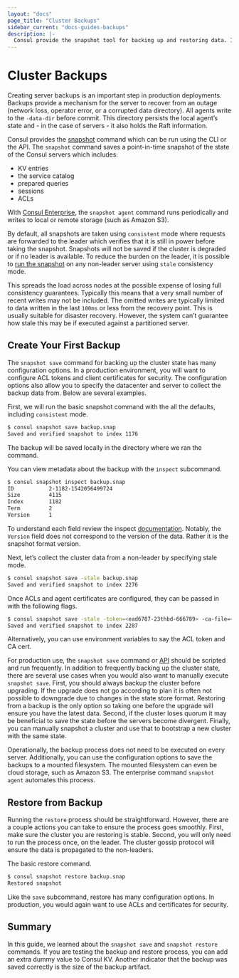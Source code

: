 ```yaml
---
layout: "docs"
page_title: "Cluster Backups"
sidebar_current: "docs-guides-backups"
description: |-
  Consul provide the snapshot tool for backing up and restoring data. In this guide you will learn how to use both.
---
```


# Cluster Backups

Creating server backups is an important step in production deployments. Backups provide a mechanism for the server to recover from an outage (network loss, operator error, or a corrupted data directory). All agents write to the `-data-dir` before commit. This directory persists the local agent’s state and - in the case of servers -  it also holds the Raft information.

Consul provides the [snapshot](https://consul.io/docs/commands/snapshot.html) command which can be run using the CLI or the API. The `snapshot` command saves a point-in-time snapshot of the state of the Consul servers which includes:

* KV entries 
* the service catalog
* prepared queries
* sessions 
* ACLs

With [Consul Enterprise](/docs/commands/snapshot/agent.html), the `snapshot agent` command runs periodically and writes to local or remote storage (such as Amazon S3).

By default, all snapshots are taken using `consistent` mode where requests are forwarded to the leader which verifies that it is still in power before taking the snapshot. Snapshots will not be saved if the cluster is degraded or if no leader is available. To reduce the burden on the leader, it is possible to [run the snapshot](/docs/commands/snapshot/save.html) on any non-leader server using `stale` consistency mode.

This spreads the load across nodes at the possible expense of losing full consistency guarantees. Typically this means that a very small number of recent writes may not be included. The omitted writes are typically limited to data written in the last `100ms` or less from the recovery point. This is usually suitable for disaster recovery. However, the system can’t guarantee how stale this may be if executed against a partitioned server.

## Create Your First Backup

The `snapshot save` command for backing up the cluster state has many configuration options. In a production environment, you will want to configure ACL tokens and client certificates for security. The configuration options also allow you to specify the datacenter and server to collect the backup data from. Below are several examples. 
 
First, we will run the basic snapshot command with the all the defaults, including `consistent` mode.

```sh
$ consul snapshot save backup.snap
Saved and verified snapshot to index 1176
```
The backup will be saved locally in the directory where we ran the command. 

You can view metadata about the backup with the `inspect` subcommand. 

```sh
$ consul snapshot inspect backup.snap
ID           2-1182-1542056499724
Size         4115
Index        1182
Term         2
Version      1
```

To understand each field review the inspect [documentation](https://www.consul.io/docs/commands/snapshot/inspect.html). Notably, the `Version` field does not correspond to the version of the data. Rather it is the snapshot format version. 

Next, let’s collect the cluster data from a non-leader by specifying stale mode.

```sh
$ consul snapshot save -stale backup.snap
Saved and verified snapshot to index 2276
```

Once ACLs and agent certificates are configured, they can be passed in with the following flags.

```sh
$ consul snapshot save -stale -token=<ead6787-23thbd-666789> -ca-file=</path/to/file> backup.snap
Saved and verified snapshot to index 2287
```

Alternatively, you can use environment variables to say the ACL token and CA cert. 

For production use, the  `snapshot save` command or [API](https://www.consul.io/api/snapshot.html) should be scripted and run frequently. In addition to frequently backing up the cluster state, there are several use cases when you would also want to manually execute `snapshot save`. First, you should always backup the cluster before upgrading. If the upgrade does not go according to plan it is often not possible to downgrade due to changes in the state store format. Restoring from a backup is the only option so taking one before the upgrade will ensure you have the latest data. Second, if the cluster loses quorum it may be beneficial to save the state before the servers become divergent. Finally, you can manually snapshot a cluster and use that to bootstrap a new cluster with the same state. 

Operationally, the backup process does not need to be executed on every server. Additionally, you can use the configuration options to save the backups to a mounted filesystem. The mounted filesystem can even be cloud storage, such as Amazon S3. The enterprise command `snapshot agent` automates this process.

## Restore from Backup 

Running the `restore` process should be straightforward. However, there are a couple actions you can take to ensure the process goes smoothly. First, make sure the cluster you are restoring is stable. Second, you will only need to run the process once, on the leader. The cluster gossip protocol will ensure the data is propagated to the non-leaders.  

The basic restore command. 

```sh
$ consul snapshot restore backup.snap
Restored snapshot
```
Like the `save` subcommand, restore has many configuration options. In production, you would again want to use ACLs and certificates for security. 

## Summary 

In this guide, we learned about the `snapshot save` and `snapshot restore` commands. If you are testing the backup and restore process, you can add an extra dummy value to Consul KV. Another indicator that the backup was saved correctly is the size of the backup artifact. 


